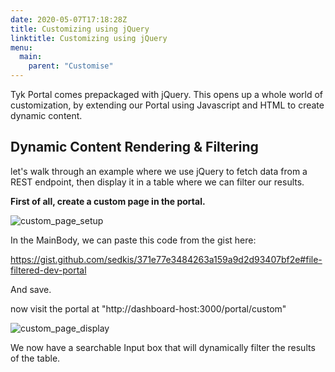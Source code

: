 ```yaml
---
date: 2020-05-07T17:18:28Z
title: Customizing using jQuery
linktitle: Customizing using jQuery
menu:
  main:
    parent: "Customise"
---
```


Tyk Portal comes prepackaged with jQuery.  This opens up a whole world of customization, by extending our Portal using Javascript and HTML to create dynamic content.


## Dynamic Content Rendering & Filtering

let's walk through an example where we use jQuery to fetch data from a REST endpoint, then display it in a table where we can filter our results.


**First of all, create a custom page in the portal.**


![custom_page_setup](/docs/img/dashboard/portal-management/new_custom_page.png)

In the MainBody, we can paste this code from the gist here:

https://gist.github.com/sedkis/371e77e3484263a159a9d2d93407bf2e#file-filtered-dev-portal

And save.

now visit the portal at "http://dashboard-host:3000/portal/custom"

![custom_page_display](/docs/img/dashboard/portal-management/custom_page_dynamic.png)

We now have a searchable Input box that will dynamically filter the results of the table.